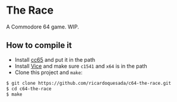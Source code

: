 # The Race

A Commodore 64 game. WIP.

## How to compile it

- Install [cc65](http://cc65.github.io/cc65/) and put it in the path
- Install [Vice](http://vice-emu.sourceforge.net/) and make sure `c1541` and `x64` is in the path
- Clone this project and `make`:

```sh
$ git clone https://github.com/ricardoquesada/c64-the-race.git
$ cd c64-the-race
$ make
```

